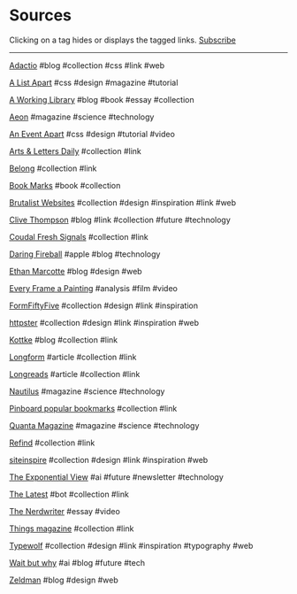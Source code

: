 
# Sources

Clicking on a tag hides or displays the tagged links.
[Subscribe](https://refind.com/adrianolatorre/newsletter/)

---

[Adactio](https://adactio.com/)
#blog #collection #css #link #web

[A List Apart](http://alistapart.com/)
#css #design #magazine #tutorial

[A Working Library](http://aworkinglibrary.com/)
#blog #book #essay #collection

[Aeon](https://aeon.co/)
#magazine #science #technology

[An Event Apart](https://aneventapart.com/)
#css #design #tutorial #video

[Arts & Letters Daily](http://www.aldaily.com/)
#collection #link

[Belong](http://belong.io/)
#collection #link

[Book Marks](http://lithub.com/bookmarks/)
#book #collection

[Brutalist Websites](http://brutalistwebsites.com)
#collection #design #inspiration #link #web

[Clive Thompson](http://clivethompson.net/)
#blog #link #collection #future #technology

[Coudal Fresh Signals](http://www.coudal.com/)
#collection #link

[Daring Fireball](http://daringfireball.net/)
#apple #blog #technology

[Ethan Marcotte](https://ethanmarcotte.com/wrote/)
#blog #design #web

[Every Frame a Painting](https://www.youtube.com/user/everyframeapainting)
#analysis #film #video

[FormFiftyFive](https://formfiftyfive.com/)
#collection #design #link #inspiration

[httpster](https://httpster.net/)
#collection #design #link #inspiration #web

[Kottke](http://kottke.org/)
#blog #collection #link

[Longform](https://longform.org/)
#article #collection #link

[Longreads](https://longreads.com/)
#article #collection #link

[Nautilus](http://nautil.us/)
#magazine #science #technology

[Pinboard popular bookmarks](http://pinboard.in/popular/)
#collection #link

[Quanta Magazine](https://www.quantamagazine.org/)
#magazine #science #technology

[Refind](https://refind.com/)
#collection #link

[siteinspire](https://www.siteinspire.com/websites)
#collection #design #link #inspiration #web

[The Exponential View](https://www.getrevue.co/profile/azeem)
#ai #future #newsletter #technology

[The Latest](http://latest.is/)
#bot #collection #link

[The Nerdwriter](https://www.youtube.com/user/Nerdwriter1/)
#essay #video

[Things magazine](http://www.thingsmagazine.net/)
#collection #link

[Typewolf](https://www.typewolf.com/)
#collection #design #link #inspiration #typography #web

[Wait but why](http://waitbutwhy.com/)
#ai #blog #future #tech

[Zeldman](http://zeldman.com/)
#blog #design #web
